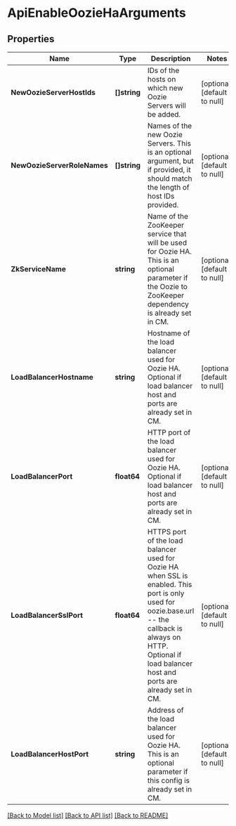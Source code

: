 # ApiEnableOozieHaArguments

## Properties
Name | Type | Description | Notes
------------ | ------------- | ------------- | -------------
**NewOozieServerHostIds** | **[]string** | IDs of the hosts on which new Oozie Servers will be added. | [optional] [default to null]
**NewOozieServerRoleNames** | **[]string** | Names of the new Oozie Servers. This is an optional argument, but if provided, it should match the length of host IDs provided. | [optional] [default to null]
**ZkServiceName** | **string** | Name of the ZooKeeper service that will be used for Oozie HA. This is an optional parameter if the Oozie to ZooKeeper dependency is already set in CM. | [optional] [default to null]
**LoadBalancerHostname** | **string** | Hostname of the load balancer used for Oozie HA. Optional if load balancer host and ports are already set in CM. | [optional] [default to null]
**LoadBalancerPort** | **float64** | HTTP port of the load balancer used for Oozie HA. Optional if load balancer host and ports are already set in CM. | [optional] [default to null]
**LoadBalancerSslPort** | **float64** | HTTPS port of the load balancer used for Oozie HA when SSL is enabled. This port is only used for oozie.base.url -- the callback is always on HTTP. Optional if load balancer host and ports are already set in CM. | [optional] [default to null]
**LoadBalancerHostPort** | **string** | Address of the load balancer used for Oozie HA. This is an optional parameter if this config is already set in CM. | [optional] [default to null]

[[Back to Model list]](../README.md#documentation-for-models) [[Back to API list]](../README.md#documentation-for-api-endpoints) [[Back to README]](../README.md)

